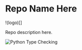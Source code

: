 <div text-align="center">
  
  # Repo Name Here
  
  !(logo)[]
  
</div>


Repo description here.

![Python Type Checking](https://github.com/lambda-foundation/github_actions_practice/actions/workflows/python_type_check.yml/badge.svg)
